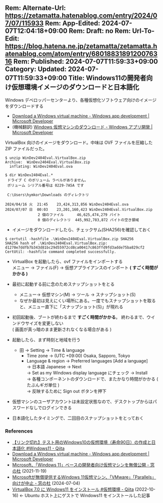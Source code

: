 Rem: Alternate-Url: https://zetamatta.hatenablog.com/entry/2024/07/07/115933
Rem: App-Edited: 2024-07-07T12:04:18+09:00
Rem: Draft: no
Rem: Url-To-Edit: https://blog.hatena.ne.jp/zetamatta/zetamatta.hatenablog.com/atom/entry/6801883189120076316
Rem: Published: 2024-07-07T11:59:33+09:00
Category:
Updated: 2024-07-07T11:59:33+09:00
Title: Windows11の開発者向け仮想環境イメージのダウンロードと日本語化
---
Windows デベロッパーセンターより、各種仮想化ソフトウェア向けのイメージをダウンロードする

+ [Download a Windows virtual machine - Windows app development | Microsoft Developer](https://developer.microsoft.com/en-us/windows/downloads/virtual-machines/)
+ (機械翻訳) [Windows 仮想マシンのダウンロード - Windows アプリ開発 | Microsoft Developer](https://developer.microsoft.com/ja-JP/windows/downloads/virtual-machines/)

VirtualBox 向けのイメージをダウンロード。中味は OVF ファイルを圧縮した ZIP ファイルだった。

    $ unzip WinDev2404Eval.VirtualBox.zip
    Archive:  WinDev2404Eval.VirtualBox.zip
      inflating: WinDev2404Eval.ova

    $ dir WinDev2404Eval.*
     ドライブ C のボリューム ラベルがありません。
     ボリューム シリアル番号は 0229-7A5A です

     C:\Users\hymkor\Downloads のディレクトリ

    2024/04/16 火  21:45    23,424,313,856 WinDev2404Eval.ova
    2024/07/07 日  00:03    23,201,160,423 WinDev2404Eval.VirtualBox.zip
                   2 個のファイル      46,625,474,279 バイト
                   0 個のディレクトリ  445,992,783,872 バイトの空き領域

+ イメージをダウンロードしたら、チェックサム(SHA256)を確認しておく

```
$ certutil -hashfile .\WinDev2404Eval.VirtualBox.zip SHA256
SHA256 hash of .\WinDev2404Eval.VirtualBox.zip:
d1270e7ddfb7b343d81bc29d55972cd8ca00417c863ffd9fd3adde75ba829cf2
CertUtil: -hashfile command completed successfully.
```

+ VirtualBox を起動したら、ovf ファイルをインポートする  
    メニュー → ファイル(F) → 仮想アプライアンスのインポート  **( すごく時間がかかる )**

+ 最初に起動する前に念のためスナップショットをとる
    + メニュー→ 仮想マシン(M) → ツール → スナップショット(S)  
    + なぜか最初は見えにくい場所にある。一度でもスナップショットを取ると、メニュー直下に「スナップショット(S)」が現れる

+ 初回起動後、ブートが終わるまで **すごく時間がかかる**。
    終わるまで、ウインドウサイズを変更しない  
    ( 画面が真っ暗のまま更新されなくなる場合がある )

+ 起動したら、まず時刻と地域を行う
    + 田 → Setting → Time & language
        + Time zone → (UTC +09:00) Osaka, Sapporo, Tokyo
        + Language & region → Preferred languages [Add a language]  
            → 日本語 Japanese → Next  
            → Set as my Windows display language にチェック  → Install  
            → 各種コンポーネントのダウンロードで、またかなり時間がかかる ( たぶんギガ単位 )  
            → 反映するために Sign out ボタンを押下

+ 仮想マシンのユーザアカウントは未設定状態なので、デスクトップからはパスワードなしでログインできる
+ 日本語化したタイミングで、二回目のスナップショットをとっておく

### References

+ [【リンク切れ】テスト用のWindows10の仮想環境（寿命90日）の作成と日本語化 #Windows11 - Qiita](https://qiita.com/zetamatta/items/854822aed12322e764cc)
+ [Download a Windows virtual machine - Windows app development | Microsoft Developer](https://developer.microsoft.com/en-us/windows/downloads/virtual-machines/)
+ [Microsoft、「Windows 11」ベースの開発者向け仮想マシンを無償公開 - 窓の杜](https://forest.watch.impress.co.jp/docs/news/1367913.html) (2021-11-19)
+ [Microsoftが無償提供するWindows 11仮想マシン、「VMware」「Parallels」向けが中止 - 窓の杜](https://forest.watch.impress.co.jp/docs/news/1605627.html) (2024-07-04)
+ [VirtualBox 7.0 に Windows11 をインストール #仮想環境 - Qiita](https://qiita.com/ekzemplaro/items/9b0f20bd3fda96ffe455) (2022-10-16)  ← Ubuntu ホスト上にゲストで Windows11 をインストールした記事

    